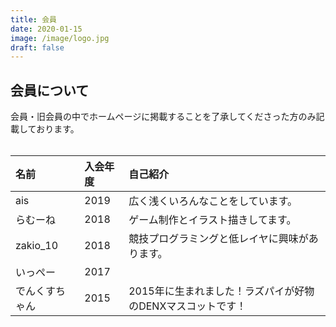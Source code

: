 ```yaml
---
title: 会員
date: 2020-01-15
image: /image/logo.jpg
draft: false
---
```


## 会員について
会員・旧会員の中でホームページに掲載することを了承してくださった方のみ記載しております。  
<br>

|名前|入会年度  |    自己紹介| 
|:---|:---|:---| 
|ais  |2019    |広く浅くいろんなことをしています。| 
| らむーね |2018    |ゲーム制作とイラスト描きしてます。| 
|zakio_10|2018    |競技プログラミングと低レイヤに興味があります。| 
|いっぺー|2017    |　　
|でんくすちゃん|2015    |2015年に生まれました！ラズパイが好物のDENXマスコットです！| 

 